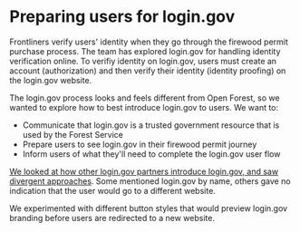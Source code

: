 # Preparing users for login.gov
Frontliners verify users' identity when they go through the firewood permit purchase process. The team has explored login.gov for handling identity verification online. To verifiy identity on login.gov, users must create an account (authorization) and then verify their identity (identity proofing) on the login.gov website. 

The login.gov process looks and feels different from Open Forest, so we wanted to explore how to best introduce login.gov to users. We want to:
* Communicate that login.gov is a trusted government resource that is used by the Forest Service
* Prepare users to see login.gov in their firewood permit journey
* Inform users of what they'll need to complete the login.gov user flow

[We looked at how other login.gov partners introduce login.gov, and saw divergent approaches](https://app.mural.co/t/gsa6/m/gsa6/1576856402736/51bd7ea20e81b6a87e698a91e27cb342bb425064). Some mentioned login.gov by name, others gave no indication that the user would go to a different website.

We experimented with different button styles that would preview login.gov branding before users are redirected to a new website. 
